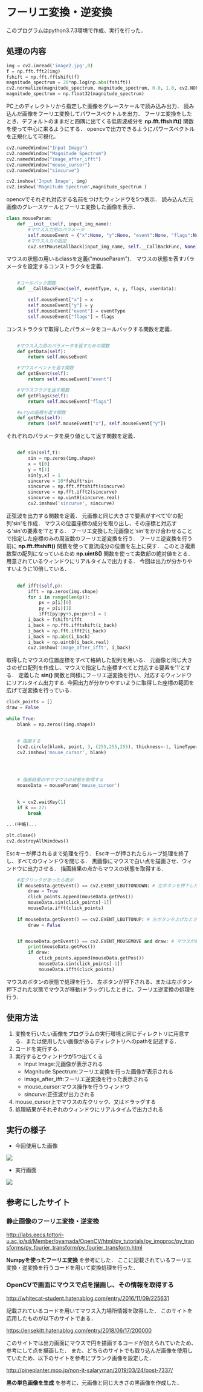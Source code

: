 # フーリエ変換・逆変換
このプログラムはpython3.7.3環境で作成、実行を行った．

## 処理の内容
``` python
img = cv2.imread('image2.jpg',0)
f = np.fft.fft2(img)
fshift = np.fft.fftshift(f)
magnitude_spectrum = 20*np.log(np.abs(fshift))
cv2.normalize(magnitude_spectrum, magnitude_spectrum, 0.0, 1.0, cv2.NORM_MINMAX)
magnitude_spectrum = np.float32(magnitude_spectrum)
```
PC上のディレクトリから指定した画像をグレースケールで読み込み出力．
読み込んだ画像をフーリエ変換してパワースペクトルを出力．
フーリエ変換をしたとき、デフォルトのままだと四隅に出てくる低周波成分を **np.fft.fftshift()** 関数を使って中心に来るようにする．
opencvで出力できるようにパワースペクトルを正規化して可視化．

``` python
cv2.namedWindow("Input Image")
cv2.namedWindow("Magnitude Spectrum")
cv2.namedWindow("image_after_ifft")
cv2.namedWindow("mouse_cursor")
cv2.namedWindow("sincurve")

cv2.imshow('Input Image', img)
cv2.imshow('Magnitude Spectrum',magnitude_spectrum )
```
opencvでそれぞれ対応する名前をつけたウィンドウを5つ表示．
読み込んだ元画像のグレースケールとフーリエ変換した画像を表示．

``` python
class mouseParam:
    def __init__(self, input_img_name):
        #マウス入力用のパラメータ
        self.mouseEvent = {"x":None, "y":None, "event":None, "flags":None}
        #マウス入力の設定
        cv2.setMouseCallback(input_img_name, self.__CallBackFunc, None)
```
マウスの状態の用いるclassを定義("mouseParam")．
マウスの状態を表すパラメータを設定するコンストラクタを定義．

``` python    

    #コールバック関数
    def __CallBackFunc(self, eventType, x, y, flags, userdata):

        self.mouseEvent["x"] = x
        self.mouseEvent["y"] = y
        self.mouseEvent["event"] = eventType
        self.mouseEvent["flags"] = flags
```  
コンストラクタで取得したパラメータをコールバックする関数を定義．

``` python

    #マウス入力用のパラメータを返すための関数
    def getData(self):
        return self.mouseEvent

    #マウスイベントを返す関数
    def getEvent(self):
        return self.mouseEvent["event"]

    #マウスフラグを返す関数
    def getFlags(self):
        return self.mouseEvent["flags"]

    #xとyの座標を返す関数
    def getPos(self):
        return (self.mouseEvent["x"], self.mouseEvent["y"])

```       
それぞれのパラメータを戻り値として返す関数を定義．
``` python

    def sin(self,t):
        sin = np.zeros(img.shape)
        x = t[0]
        y = t[1]
        sin[y,x] = 1
        sincurve = 10*fshift*sin
        sincurve = np.fft.fftshift(sincurve)
        sincurve = np.fft.ifft2(sincurve)
        sincurve = np.uint8(sincurve.real)
        cv2.imshow('sincurve', sincurve)

```        
正弦波を出力する関数を定義．
元画像と同じ大きさで要素がすべて'0'の配列'sin'を作成．
マウスの位置座標の成分を取り出し、その座標と対応する'sin'の要素を'1'とする．
フーリエ変換した元画像と'sin'をかけ合わせることで指定した座標のみの周波数のフーリエ逆変換を行う．
フーリエ逆変換を行う前に **np.fft.fftshift()** 関数を使って直流成分の位置を左上に戻す．
このとき複素数型の配列になっているため **np.uint8()** 関数を使って実数部の絶対値をとる．
用意されているウィンドウにリアルタイムで出力する．
今回は出力が分かりやすいように10倍している．
``` python
        
    def ifft(self,p):
        ifft = np.zeros(img.shape)
        for i in range(len(p)):
            px = p[i][0]
            py = p[i][1]
            ifft[py:py+5,px:px+5] = 1
        i_back = fshift*ifft
        i_back = np.fft.ifftshift(i_back)
        i_back = np.fft.ifft2(i_back)
        i_back = np.abs(i_back)
        i_back = np.uint8(i_back.real)
        cv2.imshow('image_after_ifft', i_back)

```
取得したマウスの位置座標をすべて格納した配列を用いる．
元画像と同じ大きさのゼロ配列を作成し、マウスで指定した座標すべてと対応する要素を'1'とする．
定義した **sin()** 関数と同様にフーリエ逆変換を行い、対応するウィンドウにリアルタイム出力する.
今回出力が分かりやすいように取得した座標の範囲を広げて逆変換を行っている．
``` python
click_points = []
draw = False
    
while True:
    blank = np.zeros((img.shape))
 
    
    # 描画する
    [cv2.circle(blank, point, 3, (255,255,255), thickness=-1, lineType=cv2.LINE_8, shift=0) for point in click_points]
    cv2.imshow('mouse_cursor', blank)


    

    # 描画結果の中でマウスの状態を取得する
    mouseData = mouseParam('mouse_cursor')
    
    
    k = cv2.waitKey(1)
    if k == 27:
        break

...(中略)...        

plt.close()
cv2.destroyAllWindows()
```
Escキーが押されるまで処理を行う．
Escキーが押されたらループ処理を終了し、すべてのウィンドウを閉じる．
黒画像にマウスで白い点を描画させ、ウィンドウに出力させる．
描画結果の点からマウスの状態を取得する．
``` python
    #左クリックがあったら表示
    if mouseData.getEvent() == cv2.EVENT_LBUTTONDOWN: # 左ボタンを押下したとき
        draw = True
        click_points.append(mouseData.getPos())
        mouseData.sin(click_points[-1])
        mouseData.ifft(click_points)
    
    if mouseData.getEvent() == cv2.EVENT_LBUTTONUP: # 左ボタンを上げたとき
        draw = False


    if mouseData.getEvent() == cv2.EVENT_MOUSEMOVE and draw: # マウスが動いた時
        print(mouseData.getPos())
        if draw:
            click_points.append(mouseData.getPos())
            mouseData.sin(click_points[-1])
            mouseData.ifft(click_points)
```
マウスのボタンの状態で処理を行う．
左ボタンが押下される、または左ボタン押下された状態でマウスが移動(ドラッグ)したときに、フーリエ逆変換の処理を行う.

## 使用方法
1. 変換を行いたい画像をプログラムの実行環境と同じディレクトリに用意する．または使用したい画像があるディレクトリへのpathを記述する．
2. コードを実行する．
3. 実行するとウィンドウが5つ出てくる
    - Input Image:元画像が表示される
    - Magnitude Spectrum:フーリエ変換を行った画像が表示される
    - image_after_ifft:フーリエ逆変換を行った表示される
    - mouse_cursor:マウス操作を行うウィンドウ
    - sincurve:正弦波が出力される
4. mouse_cursor上でマウスの左クリック、又はドラッグする
5. 処理結果がそれぞれのウィンドウにリアルタイムで出力される

## 実行の様子
- 今回使用した画像  

![](image2.jpg)
- 実行画面  

![](demo.gif)

## 参考にしたサイト
### 静止画像のフーリエ変換・逆変換 
http://labs.eecs.tottori-u.ac.jp/sd/Member/oyamada/OpenCV/html/py_tutorials/py_imgproc/py_transforms/py_fourier_transform/py_fourier_transform.html

**Numpyを使ったフーリエ変換** を参考にした．
ここに記載されているフーリエ変換・逆変換を行うコードを用いて変換処理を行った．

### OpenCVで画面にマウスで点を描画し、その情報を取得する
http://whitecat-student.hatenablog.com/entry/2016/11/09/225631

記載されているコードを用いてマウス入力場所情報を取得した．
このサイトを応用したものが以下のサイトである．

https://ensekitt.hatenablog.com/entry/2018/06/17/200000

このサイトでは出力画面にマウスで円を描画するコードが加えられていたため、参考にして点を描画した．
また、どちらのサイトでも取り込んだ画像を使用していたため．以下のサイトを参考にブランク画像を設定した．

http://pineplanter.moo.jp/non-it-salaryman/2019/03/24/post-7337/

**黒の単色画像を生成** を参考に、元画像と同じ大きさの黒画像を作成した．

